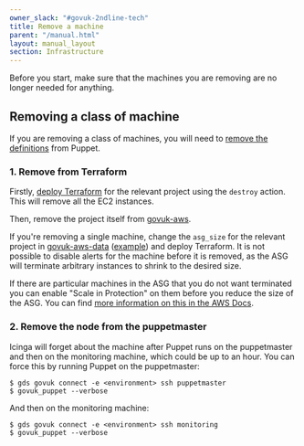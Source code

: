 ```yaml
---
owner_slack: "#govuk-2ndline-tech"
title: Remove a machine
parent: "/manual.html"
layout: manual_layout
section: Infrastructure
---
```


Before you start, make sure that the machines you are removing are no longer
needed for anything.

## Removing a class of machine

If you are removing a class of machines, you will need to [remove the definitions][def] from Puppet.

[def]: https://github.com/alphagov/govuk-puppet/commit/8a971370a4b35de09a2e1a83ce3421f41f5d0520

### 1. Remove from Terraform

Firstly, [deploy Terraform][terraform] for the relevant project using the `destroy` action. This will remove all the EC2 instances.

Then, remove the project itself from [govuk-aws][].

If you're removing a single machine, change the `asg_size` for the
relevant project in [govuk-aws-data][]
([example][whitehall-backend-asg-size]) and deploy Terraform.
It is not possible to disable alerts for the machine before
it is removed, as the ASG will terminate arbitrary instances to shrink
to the desired size.

If there are particular machines in the ASG that you do not want terminated
you can enable "Scale in Protection" on them before you reduce the size of the ASG. You
can find [more information on this in the AWS Docs](https://docs.aws.amazon.com/autoscaling/ec2/userguide/as-instance-termination.html).

[terraform]: /manual/deploying-terraform.html#ci-jenkins
[govuk-aws]: https://github.com/alphagov/govuk-aws/tree/master/terraform/projects
[govuk-aws-data]: https://github.com/alphagov/govuk-aws-data/tree/master/data
[whitehall-backend-asg-size]: https://github.com/alphagov/govuk-aws-data/blob/master/data/app-whitehall-backend/production/common.tfvars#L4

### 2. Remove the node from the puppetmaster

Icinga will forget about the machine after Puppet runs on the
puppetmaster and then on the monitoring machine, which could be up to
an hour.  You can force this by running Puppet on the puppetmaster:

```console
$ gds govuk connect -e <environment> ssh puppetmaster
$ govuk_puppet --verbose
```

And then on the monitoring machine:

```console
$ gds govuk connect -e <environment> ssh monitoring
$ govuk_puppet --verbose
```
